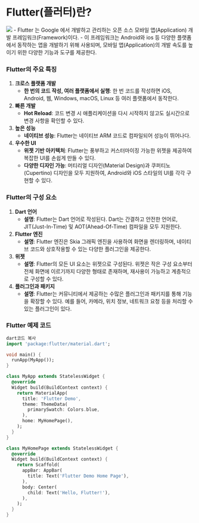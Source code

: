 Flutter(플러터)란?
===
<img src="https://modulabs.co.kr/wp-content/uploads/2023/06/flutter-logo-sharing.png">
- Flutter 는 Google 에서 개발하고 관리하는 오픈 소스 모바일 앱(Application) 개발 프레임워크(Framework)이다.
- 이 프레임워크는 Android와 ios 등 다양한 플랫폼에서 동작하는 앱을 개발하기 위해 사용되며, 모바일 앱(Application)의 개발 속도를 높이기 위한 다양한 기능과 도구를 제공한다.

### Flutter의 주요 특징

1. **크로스 플랫폼 개발**
    - **한 번의 코드 작성, 여러 플랫폼에서 실행**: 한 번 코드를 작성하면 iOS, Android, 웹, Windows, macOS, Linux 등 여러 플랫폼에서 동작한다.
2. **빠른 개발**
    - **Hot Reload**: 코드 변경 시 애플리케이션을 다시 시작하지 않고도 실시간으로 변경 사항을 확인할 수 있다.
3. **높은 성능**
    - **네이티브 성능**: Flutter는 네이티브 ARM 코드로 컴파일되어 성능이 뛰어나다.
4. **우수한 UI**
    - **위젯 기반 아키텍처**: Flutter는 풍부하고 커스터마이징 가능한 위젯을 제공하여 복잡한 UI를 손쉽게 만들 수 있다.
    - **다양한 디자인 가능**: 머티리얼 디자인(Material Design)과 쿠퍼티노(Cupertino) 디자인을 모두 지원하여, Android와 iOS 스타일의 UI를 각각 구현할 수 있다.

### Flutter의 구성 요소

1. **Dart 언어**
    - **설명**: Flutter는 Dart 언어로 작성된다. Dart는 간결하고 안전한 언어로, JIT(Just-In-Time) 및 AOT(Ahead-Of-Time) 컴파일을 모두 지원한다.
2. **Flutter 엔진**
    - **설명**: Flutter 엔진은 Skia 그래픽 엔진을 사용하여 화면을 렌더링하며, 네이티브 코드와 상호작용할 수 있는 다양한 플러그인을 제공한다.
3. **위젯**
    - **설명**: Flutter의 모든 UI 요소는 위젯으로 구성된다. 위젯은 작은 구성 요소부터 전체 화면에 이르기까지 다양한 형태로 존재하며, 재사용이 가능하고 계층적으로 구성할 수 있다.
4. **플러그인과 패키지**
    - **설명**: Flutter는 커뮤니티에서 제공하는 수많은 플러그인과 패키지를 통해 기능을 확장할 수 있다. 예를 들어, 카메라, 위치 정보, 네트워크 요청 등을 처리할 수 있는 플러그인이 있다.

### Flutter 예제 코드

```dart
dart코드 복사
import 'package:flutter/material.dart';

void main() {
  runApp(MyApp());
}

class MyApp extends StatelessWidget {
  @override
  Widget build(BuildContext context) {
    return MaterialApp(
      title: 'Flutter Demo',
      theme: ThemeData(
        primarySwatch: Colors.blue,
      ),
      home: MyHomePage(),
    );
  }
}

class MyHomePage extends StatelessWidget {
  @override
  Widget build(BuildContext context) {
    return Scaffold(
      appBar: AppBar(
        title: Text('Flutter Demo Home Page'),
      ),
      body: Center(
        child: Text('Hello, Flutter!'),
      ),
    );
  }
}

```
